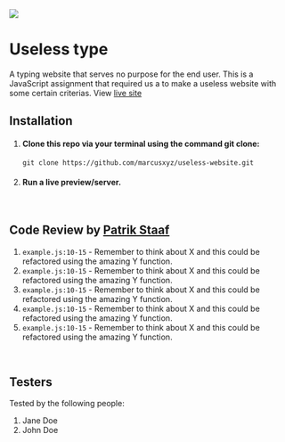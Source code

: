 <img src="https://media.giphy.com/media/Jgseef7j4vEfV4L9Ii/giphy.gif">

# Useless type

A typing website that serves no purpose for the end user. This is a JavaScript assignment that required us a to make a useless website with some certain criterias.
View [live site](https://useless-type.vercel.app/)

## Installation

1. #### Clone this repo via your terminal using the command git clone:

    ```
    git clone https://github.com/marcusxyz/useless-website.git
    ```

2. #### Run a live preview/server.

<br>

## Code Review by [Patrik Staaf](https://github.com/patrikstaaf)

1. `example.js:10-15` - Remember to think about X and this could be refactored using the amazing Y function.
1. `example.js:10-15` - Remember to think about X and this could be refactored using the amazing Y function.
1. `example.js:10-15` - Remember to think about X and this could be refactored using the amazing Y function.
1. `example.js:10-15` - Remember to think about X and this could be refactored using the amazing Y function.
1. `example.js:10-15` - Remember to think about X and this could be refactored using the amazing Y function.

<br>

## Testers

Tested by the following people:

1. Jane Doe
2. John Doe
